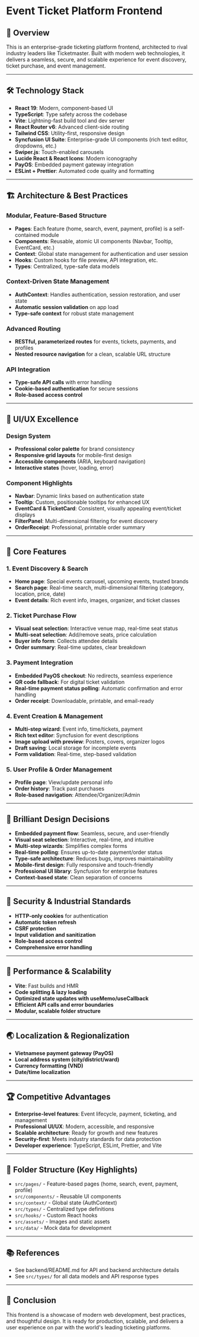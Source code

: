 # Event Ticket Platform Frontend

## 🚀 Overview

This is an enterprise-grade ticketing platform frontend, architected to rival industry leaders like Ticketmaster. Built with modern web technologies, it delivers a seamless, secure, and scalable experience for event discovery, ticket purchase, and event management.

---

## 🛠️ Technology Stack

- **React 19**: Modern, component-based UI
- **TypeScript**: Type safety across the codebase
- **Vite**: Lightning-fast build tool and dev server
- **React Router v6**: Advanced client-side routing
- **Tailwind CSS**: Utility-first, responsive design
- **Syncfusion UI Suite**: Enterprise-grade UI components (rich text editor, dropdowns, etc.)
- **Swiper.js**: Touch-enabled carousels
- **Lucide React & React Icons**: Modern iconography
- **PayOS**: Embedded payment gateway integration
- **ESLint + Prettier**: Automated code quality and formatting

---

## 🏗️ Architecture & Best Practices

### Modular, Feature-Based Structure

- **Pages**: Each feature (home, search, event, payment, profile) is a self-contained module
- **Components**: Reusable, atomic UI components (Navbar, Tooltip, EventCard, etc.)
- **Context**: Global state management for authentication and user session
- **Hooks**: Custom hooks for file preview, API integration, etc.
- **Types**: Centralized, type-safe data models

### Context-Driven State Management

- **AuthContext**: Handles authentication, session restoration, and user state
- **Automatic session validation** on app load
- **Type-safe context** for robust state management

### Advanced Routing

- **RESTful, parameterized routes** for events, tickets, payments, and profiles
- **Nested resource navigation** for a clean, scalable URL structure

### API Integration

- **Type-safe API calls** with error handling
- **Cookie-based authentication** for secure sessions
- **Role-based access control**

---

## 🎨 UI/UX Excellence

### Design System

- **Professional color palette** for brand consistency
- **Responsive grid layouts** for mobile-first design
- **Accessible components** (ARIA, keyboard navigation)
- **Interactive states** (hover, loading, error)

### Component Highlights

- **Navbar**: Dynamic links based on authentication state
- **Tooltip**: Custom, positionable tooltips for enhanced UX
- **EventCard & TicketCard**: Consistent, visually appealing event/ticket displays
- **FilterPanel**: Multi-dimensional filtering for event discovery
- **OrderReceipt**: Professional, printable order summary

---

## 🎯 Core Features

### 1. Event Discovery & Search

- **Home page**: Special events carousel, upcoming events, trusted brands
- **Search page**: Real-time search, multi-dimensional filtering (category, location, price, date)
- **Event details**: Rich event info, images, organizer, and ticket classes

### 2. Ticket Purchase Flow

- **Visual seat selection**: Interactive venue map, real-time seat status
- **Multi-seat selection**: Add/remove seats, price calculation
- **Buyer info form**: Collects attendee details
- **Order summary**: Real-time updates, clear breakdown

### 3. Payment Integration

- **Embedded PayOS checkout**: No redirects, seamless experience
- **QR code fallback**: For digital ticket validation
- **Real-time payment status polling**: Automatic confirmation and error handling
- **Order receipt**: Downloadable, printable, and email-ready

### 4. Event Creation & Management

- **Multi-step wizard**: Event info, time/tickets, payment
- **Rich text editor**: Syncfusion for event descriptions
- **Image upload with preview**: Posters, covers, organizer logos
- **Draft saving**: Local storage for incomplete events
- **Form validation**: Real-time, step-based validation

### 5. User Profile & Order Management

- **Profile page**: View/update personal info
- **Order history**: Track past purchases
- **Role-based navigation**: Attendee/Organizer/Admin

---

## 💎 Brilliant Design Decisions

- **Embedded payment flow**: Seamless, secure, and user-friendly
- **Visual seat selection**: Interactive, real-time, and intuitive
- **Multi-step wizards**: Simplifies complex forms
- **Real-time polling**: Ensures up-to-date payment/order status
- **Type-safe architecture**: Reduces bugs, improves maintainability
- **Mobile-first design**: Fully responsive and touch-friendly
- **Professional UI library**: Syncfusion for enterprise features
- **Context-based state**: Clean separation of concerns

---

## 🔐 Security & Industrial Standards

- **HTTP-only cookies** for authentication
- **Automatic token refresh**
- **CSRF protection**
- **Input validation and sanitization**
- **Role-based access control**
- **Comprehensive error handling**

---

## 🚀 Performance & Scalability

- **Vite**: Fast builds and HMR
- **Code splitting & lazy loading**
- **Optimized state updates with useMemo/useCallback**
- **Efficient API calls and error boundaries**
- **Modular, scalable folder structure**

---

## 🌏 Localization & Regionalization

- **Vietnamese payment gateway (PayOS)**
- **Local address system (city/district/ward)**
- **Currency formatting (VND)**
- **Date/time localization**

---

## 🏆 Competitive Advantages

- **Enterprise-level features**: Event lifecycle, payment, ticketing, and management
- **Professional UI/UX**: Modern, accessible, and responsive
- **Scalable architecture**: Ready for growth and new features
- **Security-first**: Meets industry standards for data protection
- **Developer experience**: TypeScript, ESLint, Prettier, and Vite

---

## 📁 Folder Structure (Key Highlights)

- `src/pages/` - Feature-based pages (home, search, event, payment, profile)
- `src/components/` - Reusable UI components
- `src/context/` - Global state (AuthContext)
- `src/types/` - Centralized type definitions
- `src/hooks/` - Custom React hooks
- `src/assets/` - Images and static assets
- `src/data/` - Mock data for development

---

## 📚 References

- See backend/README.md for API and backend architecture details
- See `src/types/` for all data models and API response types

---

## 📝 Conclusion

This frontend is a showcase of modern web development, best practices, and thoughtful design. It is ready for production, scalable, and delivers a user experience on par with the world's leading ticketing platforms.
